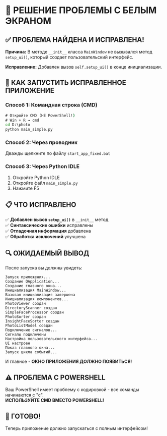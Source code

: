 # 🔧 РЕШЕНИЕ ПРОБЛЕМЫ С БЕЛЫМ ЭКРАНОМ

## ✅ ПРОБЛЕМА НАЙДЕНА И ИСПРАВЛЕНА!

**Причина:** В методе `__init__` класса `MainWindow` не вызывался метод `setup_ui()`, который создает пользовательский интерфейс.

**Исправление:** Добавлен вызов `self.setup_ui()` в конце инициализации.

## 🚀 КАК ЗАПУСТИТЬ ИСПРАВЛЕННОЕ ПРИЛОЖЕНИЕ

### Способ 1: Командная строка (CMD)
```cmd
# Откройте CMD (НЕ PowerShell!)
# Win + R → cmd
cd D:\photo
python main_simple.py
```

### Способ 2: Через проводник
Дважды щелкните по файлу `start_app_fixed.bat`

### Способ 3: Через Python IDLE
1. Откройте Python IDLE
2. Откройте файл `main_simple.py`
3. Нажмите F5

## 📋 ЧТО ИСПРАВЛЕНО

✅ **Добавлен вызов `setup_ui()`** в `__init__` метод  
✅ **Синтаксические ошибки** исправлены  
✅ **Отладочная информация** добавлена  
✅ **Обработка исключений** улучшена  

## 🔍 ОЖИДАЕМЫЙ ВЫВОД

После запуска вы должны увидеть:
```
Запуск приложения...
Создание QApplication...
Создание главного окна...
Инициализация MainWindow...
Базовая инициализация завершена
Инициализация компонентов...
PhotoViewer создан
DirectoryScanner создан
SimpleFaceProcessor создан
PhotoSorter создан
InsightFaceSorter создан
PhotoListModel создан
Подключение сигналов...
Сигналы подключены
Настройка пользовательского интерфейса...
UI настроен
Показ главного окна...
Запуск цикла событий...
```

И главное - **ОКНО ПРИЛОЖЕНИЯ ДОЛЖНО ПОЯВИТЬСЯ!**

## ⚠️ ПРОБЛЕМА С POWERSHELL

Ваш PowerShell имеет проблему с кодировкой - все команды начинаются с "с".  
**ИСПОЛЬЗУЙТЕ CMD ВМЕСТО POWERSHELL!**

## 🎉 ГОТОВО!

Теперь приложение должно запускаться с полным интерфейсом!
